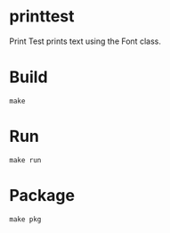 # printtest
Print Test prints text using the Font class.

# Build
~~~~
make
~~~~

# Run
~~~~
make run
~~~~

# Package
~~~~
make pkg
~~~~
